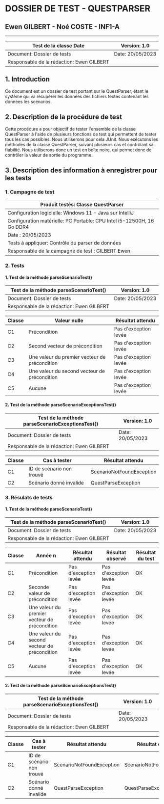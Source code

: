 # DOSSIER DE TEST - QUESTPARSER
## Ewen GILBERT - Noé COSTE - INF1-A

---
| Test de la classe Date                    | Version: 1.0     |
|-------------------------------------------|------------------|
| Document: Dossier de tests                | Date: 20/05/2023 |
| Responsable de la rédaction: Ewen GILBERT |

## 1. Introduction

Ce document est un dossier de test portant sur le QuestParser, étant le système qui va récupérer les données des fichiers textes contenant les données les scénarios.
## 2. Description de la procédure de test

Cette procédure a pour objectif de tester l'ensemble de la classe QuestParser à l'aide de plusieurs fonctions de test qui permettent de tester tous les cas possibles. Nous utiliserons pour cela JUnit. Nous exécutons les méthodes de la classe QuestParser, suivant plusieurs cas et contrôlant sa fiabilité. Nous utiliserons donc un test en boîte noire, qui permet donc de contrôler la valeur de sortie du programme.

## 3.	Description des information à enregistrer pour les tests

### 1. Campagne de test

| Produit testés: Classe QuestParser                                     |
|------------------------------------------------------------------------|
| Configuration logicielle: Windows 11 - Java sur IntelliJ               |
| Configuration matérielle: PC Portable: CPU Intel i5-12500H, 16 Go DDR4 |
| Date : 20/05/2023                                                      |
| Tests à appliquer: Contrôle du parser de données                       |
| Responsable de la campagne de test : GILBERT Ewen                      |

### 2. Tests

#### 1. Test de la méthode parseScenarioTest()

| Test de la méthode parseScenarioTest()        | Version: 1.0     |
|-------------------------------------------|------------------|
| Document: Dossier de tests                | Date: 20/05/2023 |
| Responsable de la rédaction: Ewen GILBERT |

| Classe | Valeur nulle                                  | Résultat attendu      |
|--------|-----------------------------------------------|-----------------------|
| C1     | Précondition                                  | Pas d'exception levée |
| C2     | Second vecteur de précondition                | Pas d'exception levée |
| C3     | Une valeur du premier vecteur de précondition | Pas d'exception levée |
| C4     | Une valeur du second vecteur de précondition  | Pas d'exception levée |
| C5     | Aucune                                        | Pas d'exception levée |

#### 2. Test de la méthode parseScenarioExceptionsTest()

| Test de la méthode parseScenarioExceptionsTest()       | Version: 1.0     |
|-------------------------------------------|------------------|
| Document: Dossier de tests                | Date: 20/05/2023 |
| Responsable de la rédaction: Ewen GILBERT |

| Classe | Cas à tester              | Résultat attendu      |
|--------|---------------------------|-----------------------|
| C1     | ID de scénario non trouvé | ScenarioNotFoundException |
| C2     | Scénario donné invalide   | QuestParseException |

### 3. Résulats de tests

#### 1. Test de la méthode parseScenarioTest()

| Test de la méthode parseScenarioTest()        | Version: 1.0 |
|-------------------------------------------| --- |
| Document: Dossier de tests                | Date: 20/05/2023 |
| Responsable de la rédaction: Ewen GILBERT |

| Classe | Année n                                       | Résultat attendu       | Résultat observé      | Résultat du test |
|--------|-----------------------------------------------|------------------------|-----------------------|------------------|
| C1     | Précondition                                  | Pas d'exception levée  | Pas d'exception levée | OK               | 
| C2     | Seconde valeur de précondition                | Pas d'exception levée  | Pas d'exception levée | OK               |
| C3     | Une valeur du premier vecteur de précondition | Pas d'exception levée  | Pas d'exception levée | OK               |
| C4     | Une valeur du second vecteur de précondition  | Pas d'exception levée  | Pas d'exception levée | OK               |
| C5     | Aucune                                        | Pas d'exception levée  | Pas d'exception levée | OK               |

#### 2. Test de la méthode parseScenarioExceptionsTest()

| Test de la méthode parseScenarioExceptionsTest()       | Version: 1.0     |
|-------------------------------------------|------------------|
| Document: Dossier de tests                | Date: 20/05/2023 |
| Responsable de la rédaction: Ewen GILBERT |

| Classe | Cas à tester              | Résultat attendu      | Résultat observé | Résultat du test |
|--------|---------------------------|-----------------------|------------------|------------------|
| C1     | ID de scénario non trouvé | ScenarioNotFoundException | ScenarioNotFoundException | OK |
| C2     | Scénario donné invalide   | QuestParseException | QuestParseException |  OK |